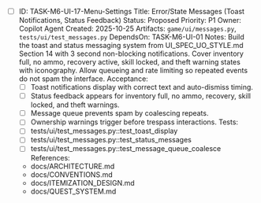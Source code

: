 - [ ] ID: TASK-M6-UI-17-Menu-Settings
  Title: Error/State Messages (Toast Notifications, Status Feedback)
  Status: Proposed
  Priority: P1
  Owner: Copilot Agent
  Created: 2025-10-25
  Artifacts: `game/ui/messages.py`, `tests/ui/test_messages.py`
  DependsOn: TASK-M6-UI-01
  Notes:
  Build the toast and status messaging system from UI_SPEC_UO_STYLE.md Section 14 with 3 second non-blocking notifications.
  Cover inventory full, no ammo, recovery active, skill locked, and theft warning states with iconography.
  Allow queueing and rate limiting so repeated events do not spam the interface.
  Acceptance:
  - [ ] Toast notifications display with correct text and auto-dismiss timing.
  - [ ] Status feedback appears for inventory full, no ammo, recovery, skill locked, and theft warnings.
  - [ ] Message queue prevents spam by coalescing repeats.
  - [ ] Ownership warnings trigger before trespass interactions.
  Tests:
  - [ ] tests/ui/test_messages.py::test_toast_display
  - [ ] tests/ui/test_messages.py::test_status_messages
  - [ ] tests/ui/test_messages.py::test_message_queue_coalesce
  References:
  - docs/ARCHITECTURE.md
  - docs/CONVENTIONS.md
  - docs/ITEMIZATION_DESIGN.md
  - docs/QUEST_SYSTEM.md
